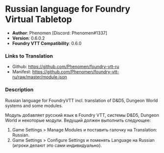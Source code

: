 # Russian language for Foundry Virtual Tabletop

* **Author**: Phenomen [Discord: Phenomen#1337]
* **Version**: 0.6.0.2
* **Foundry VTT Compatibility**: 0.6.0

### Links to Translation
* Github: https://github.com/Phenomen/foundry-vtt-ru
* Manifest: https://github.com/Phenomen/foundry-vtt-ru/raw/master/module.json

### Description
Russian language for FoundryVTT incl. translation of D&D5, Dungeon World systems and some modules.

Модуль добавляет русский язык в Foundry VTT, системы D&D5, Dungeon World и некоторые модули. Ведущий должен выполнить следующее:

1. Game Settings > Manage Modules и поставить галочку на Translation: Russian.
2. Game Settings > Configure Settings и поменять Language на Russian (игроки делают это сами индивидуально).

